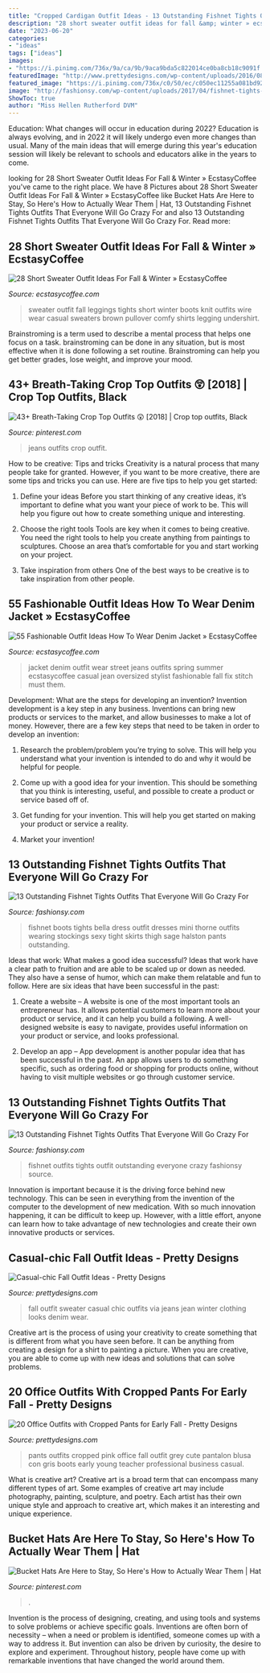 ```yaml
---
title: "Cropped Cardigan Outfit Ideas - 13 Outstanding Fishnet Tights Outfits That Everyone Will Go Crazy For"
description: "28 short sweater outfit ideas for fall &amp; winter » ecstasycoffee"
date: "2023-06-20"
categories:
- "ideas"
tags: ["ideas"]
images:
- "https://i.pinimg.com/736x/9a/ca/9b/9aca9bda5c822014ce0ba8cb18c9091f.jpg"
featuredImage: "http://www.prettydesigns.com/wp-content/uploads/2016/08/Pink-Top-and-Cropped-Pants.jpg"
featured_image: "https://i.pinimg.com/736x/c0/50/ec/c050ec11255a081bd924e803f18ec961.jpg"
image: "http://fashionsy.com/wp-content/uploads/2017/04/fishnet-tights-outfit-1-1.jpg"
ShowToc: true
author: "Miss Hellen Rutherford DVM"
---
```



Education: What changes will occur in education during 2022?
Education is always evolving, and in 2022 it will likely undergo even more changes than usual. Many of the main ideas that will emerge during this year's education session will likely be relevant to schools and educators alike in the years to come.

	

		
looking for 28 Short Sweater Outfit Ideas For Fall &amp; Winter » EcstasyCoffee you've came to the right place. We have 8 Pictures about 28 Short Sweater Outfit Ideas For Fall &amp; Winter » EcstasyCoffee like Bucket Hats Are Here to Stay, So Here&#039;s How to Actually Wear Them | Hat, 13 Outstanding Fishnet Tights Outfits That Everyone Will Go Crazy For and also 13 Outstanding Fishnet Tights Outfits That Everyone Will Go Crazy For. Read more:
		
    
## 28 Short Sweater Outfit Ideas For Fall &amp; Winter » EcstasyCoffee

<img loading=lazy src="https://i1.wp.com/www.ecstasycoffee.com/wp-content/uploads/2016/10/Fall-Outfit-With-Wire-Knit-Sweater-and-Tights.jpg?resize=564%2C846" onerror="this.onerror=null;this.src='https://tse2.mm.bing.net/th?id=OIP.qL9PIyHgPsJsS1st5h-OHgDIEs&amp;pid=15.1';" alt="28 Short Sweater Outfit Ideas For Fall &amp; Winter » EcstasyCoffee">

_Source: ecstasycoffee.com_

>sweater outfit fall leggings tights short winter boots knit outfits wire wear casual sweaters brown pullover comfy shirts legging undershirt. 

	

Brainstroming is a term used to describe a mental process that helps one focus on a task. brainstroming can be done in any situation, but is most effective when it is done following a set routine. Brainstroming can help you get better grades, lose weight, and improve your mood.

    
## 43+ Breath-Taking Crop Top Outfits 😲 [2018] | Crop Top Outfits, Black

<img loading=lazy src="https://i.pinimg.com/736x/c0/50/ec/c050ec11255a081bd924e803f18ec961.jpg" onerror="this.onerror=null;this.src='https://tse1.mm.bing.net/th?id=OIP.Tu_WFfZF7V8Ng02aYb6-jQHaO_&amp;pid=15.1';" alt="43+ Breath-Taking Crop Top Outfits 😲 [2018] | Crop top outfits, Black">

_Source: pinterest.com_

>jeans outfits crop outfit. 

	

How to be creative: Tips and tricks
Creativity is a natural process that many people take for granted. However, if you want to be more creative, there are some tips and tricks you can use. Here are five tips to help you get started:
1. Define your ideas
Before you start thinking of any creative ideas, it’s important to define what you want your piece of work to be. This will help you figure out how to create something unique and interesting.

2. Choose the right tools
Tools are key when it comes to being creative. You need the right tools to help you create anything from paintings to sculptures. Choose an area that’s comfortable for you and start working on your project.
3. Take inspiration from others
One of the best ways to be creative is to take inspiration from other people.

    
## 55 Fashionable Outfit Ideas How To Wear Denim Jacket » EcstasyCoffee

<img loading=lazy src="https://i2.wp.com/www.ecstasycoffee.com/wp-content/uploads/2016/10/Must-have-them-Stitch-Fix-Stylist.jpg" onerror="this.onerror=null;this.src='https://tse1.mm.bing.net/th?id=OIP.YLtwAANP6BwnqESv-KHrLAAAAA&amp;pid=15.1';" alt="55 Fashionable Outfit Ideas How To Wear Denim Jacket » EcstasyCoffee">

_Source: ecstasycoffee.com_

>jacket denim outfit wear street jeans outfits spring summer ecstasycoffee casual jean oversized stylist fashionable fall fix stitch must them. 

	

Development: What are the steps for developing an invention?
Invention development is a key step in any business. Inventions can bring new products or services to the market, and allow businesses to make a lot of money. However, there are a few key steps that need to be taken in order to develop an invention:
1. Research the problem/problem you’re trying to solve. This will help you understand what your invention is intended to do and why it would be helpful for people.

2. Come up with a good idea for your invention. This should be something that you think is interesting, useful, and possible to create a product or service based off of.

3. Get funding for your invention. This will help you get started on making your product or service a reality.

4. Market your invention!

    
## 13 Outstanding Fishnet Tights Outfits That Everyone Will Go Crazy For

<img loading=lazy src="https://fashionsy.com/wp-content/uploads/2017/04/fishnet-tights-outfit-3-1.jpg" onerror="this.onerror=null;this.src='https://tse1.mm.bing.net/th?id=OIP.uaTRAf8ynbFKtef_6NAAPQHaJr&amp;pid=15.1';" alt="13 Outstanding Fishnet Tights Outfits That Everyone Will Go Crazy For">

_Source: fashionsy.com_

>fishnet boots tights bella dress outfit dresses mini thorne outfits wearing stockings sexy tight skirts thigh sage halston pants outstanding. 

	

Ideas that work: What makes a good idea successful?
Ideas that work have a clear path to fruition and are able to be scaled up or down as needed. They also have a sense of humor, which can make them relatable and fun to follow. Here are six ideas that have been successful in the past:
1. Create a website – A website is one of the most important tools an entrepreneur has. It allows potential customers to learn more about your product or service, and it can help you build a following. A well-designed website is easy to navigate, provides useful information on your product or service, and looks professional.

2. Develop an app – App development is another popular idea that has been successful in the past. An app allows users to do something specific, such as ordering food or shopping for products online, without having to visit multiple websites or go through customer service.

    
## 13 Outstanding Fishnet Tights Outfits That Everyone Will Go Crazy For

<img loading=lazy src="http://fashionsy.com/wp-content/uploads/2017/04/fishnet-tights-outfit-1-1.jpg" onerror="this.onerror=null;this.src='https://tse1.mm.bing.net/th?id=OIP.k2yI-2Nm89X9ROg0XhcYUgHaLk&amp;pid=15.1';" alt="13 Outstanding Fishnet Tights Outfits That Everyone Will Go Crazy For">

_Source: fashionsy.com_

>fishnet outfits tights outfit outstanding everyone crazy fashionsy source. 

	

Innovation is important because it is the driving force behind new technology. This can be seen in everything from the invention of the computer to the development of new medication. With so much innovation happening, it can be difficult to keep up. However, with a little effort, anyone can learn how to take advantage of new technologies and create their own innovative products or services.

    
## Casual-chic Fall Outfit Ideas - Pretty Designs

<img loading=lazy src="http://www.prettydesigns.com/wp-content/uploads/2014/10/White-Sweater-Outfit-for-Fall.jpg" onerror="this.onerror=null;this.src='https://tse3.mm.bing.net/th?id=OIP.wKg8BAIuKpdPiAeaxsTaoQHaKj&amp;pid=15.1';" alt="Casual-chic Fall Outfit Ideas - Pretty Designs">

_Source: prettydesigns.com_

>fall outfit sweater casual chic outfits via jeans jean winter clothing looks denim wear. 

	

Creative art is the process of using your creativity to create something that is different from what you have seen before. It can be anything from creating a design for a shirt to painting a picture. When you are creative, you are able to come up with new ideas and solutions that can solve problems.

    
## 20 Office Outfits With Cropped Pants For Early Fall - Pretty Designs

<img loading=lazy src="http://www.prettydesigns.com/wp-content/uploads/2016/08/Pink-Top-and-Cropped-Pants.jpg" onerror="this.onerror=null;this.src='https://tse4.mm.bing.net/th?id=OIP._hSn__kM7hSmVSdvHMuTMQAAAA&amp;pid=15.1';" alt="20 Office Outfits with Cropped Pants for Early Fall - Pretty Designs">

_Source: prettydesigns.com_

>pants outfits cropped pink office fall outfit grey cute pantalon blusa con gris boots early young teacher professional business casual. 

	

What is creative art?
Creative art is a broad term that can encompass many different types of art. Some examples of creative art may include photography, painting, sculpture, and poetry. Each artist has their own unique style and approach to creative art, which makes it an interesting and unique experience.

    
## Bucket Hats Are Here To Stay, So Here&#039;s How To Actually Wear Them | Hat

<img loading=lazy src="https://i.pinimg.com/736x/9a/ca/9b/9aca9bda5c822014ce0ba8cb18c9091f.jpg" onerror="this.onerror=null;this.src='https://tse4.mm.bing.net/th?id=OIP.2GG-B1fMX-1fxnn9Q5-7PAHaLH&amp;pid=15.1';" alt="Bucket Hats Are Here to Stay, So Here&#039;s How to Actually Wear Them | Hat">

_Source: pinterest.com_

>. 

	

Invention is the process of designing, creating, and using tools and systems to solve problems or achieve specific goals. Inventions are often born of necessity – when a need or problem is identified, someone comes up with a way to address it. But invention can also be driven by curiosity, the desire to explore and experiment. Throughout history, people have come up with remarkable inventions that have changed the world around them.

